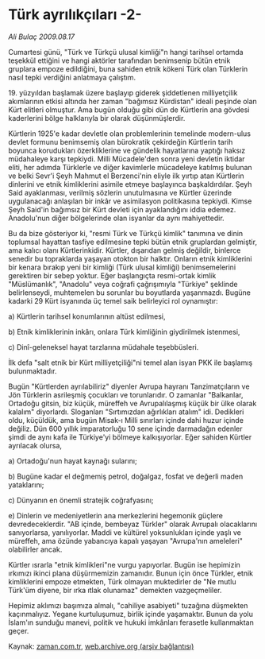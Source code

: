 # Türk ayrılıkçıları -2-

*Ali Bulaç 2009.08.17*

<tr><td class="metin" colspan="2" style="padding-top: 20px; padding-left: 5px; padding-right: 10px;">Cumartesi günü, "Türk ve Türkçü ulusal kimliği"n hangi tarihsel ortamda teşekkül ettiğini ve hangi aktörler tarafından benimsenip bütün etnik gruplara empoze edildiğini, buna sahiden etnik kökeni Türk olan Türklerin nasıl tepki verdiğini anlatmaya çalıştım.</td></tr><tr><td class="metin" colspan="2" style="padding-top: 20px; padding-left: 5px; padding-right: 10px;"><p>19. yüzyıldan başlamak üzere başlayıp giderek şiddetlenen milliyetçilik akımlarının etkisi altında her zaman "bağımsız Kürdistan" ideali peşinde olan Kürt elitleri olmuştur. Ama bugün olduğu gibi dün de Kürtlerin ana gövdesi kaderlerini bölge halklarıyla bir olarak düşünmüşlerdir.
<p>Kürtlerin 1925'e kadar devletle olan problemlerinin temelinde modern-ulus devlet formunu benimsemiş olan bürokratik çekirdeğin Kürtlerin tarih boyunca korudukları özerkliklerine ve gündelik hayatlarına yaptığı haksız müdahaleye karşı tepkiydi. Milli Mücadele'den sonra yeni devletin iktidar eliti, her adımda Türklerle ve diğer kavimlerle mücadeleye katılmış bulunan ve belki Sevr'i Şeyh Mahmut el Berzenci'nin eliyle ilk yırtıp atan Kürtlerin dinlerini ve etnik kimliklerini asimile etmeye başlayınca başkaldırdılar. Şeyh Said ayaklanması, verilmiş sözlerin unutulmasına ve Kürtler üzerinde uygulanacağı anlaşılan bir inkâr ve asimilasyon politikasına tepkiydi. Kimse Şeyh Said'in bağımsız bir Kürt devleti için ayaklandığını iddia edemez. Anadolu'nun diğer bölgelerinde olan isyanlar da aynı mahiyettedir.
<p>Bu da bize gösteriyor ki, "resmi Türk ve Türkçü kimlik" tanımına ve dinin toplumsal hayattan tasfiye edilmesine tepki bütün etnik gruplardan gelmiştir, ama kalıcı olanı Kürtlerinkidir. Kürtler, dışarıdan gelmiş değildir, binlerce senedir bu topraklarda yaşayan otokton bir halktır. Onların etnik kimliklerini bir kenara bırakıp yeni bir kimliği (Türk ulusal kimliği) benimsemelerini gerektiren bir sebep yoktur. Eğer başlangıçta resmi-ortak kimlik "Müslümanlık", "Anadolu" veya coğrafi çağrışımıyla "Türkiye" şeklinde belirlenseydi, muhtemelen bu sorunlar bu boyutlarda yaşanmazdı. Bugüne kadarki 29 Kürt isyanında üç temel saik belirleyici rol oynamıştır:
<p>a) Kürtlerin tarihsel konumlarının altüst edilmesi,
<p>b) Etnik kimliklerinin inkârı, onlara Türk kimliğinin giydirilmek istenmesi,
<p>c) Dinî-geleneksel hayat tarzlarına müdahale teşebbüsleri.
<p>İlk defa "salt etnik bir Kürt milliyetçiliği"ni temel alan isyan PKK ile başlamış bulunmaktadır.
<p>Bugün "Kürtlerden ayrılabiliriz" diyenler Avrupa hayranı Tanzimatçıların ve Jön Türklerin asrileşmiş çocukları ve torunlarıdır. O zamanlar "Balkanlar, Ortadoğu gitsin, biz küçük, müreffeh ve Avrupalılaşmış küçük bir ülke olarak kalalım" diyorlardı. Sloganları "Sırtımızdan ağırlıkları atalım" idi. Dedikleri oldu, küçüldük, ama bugün Misak-ı Milli sınırları içinde dahi huzur içinde değiliz. Dün 600 yıllık imparatorluğu 10 sene içinde darmadağın edenler şimdi de aynı kafa ile Türkiye'yi bölmeye kalkışıyorlar. Eğer sahiden Kürtler ayrılacak olursa,
<p>a) Ortadoğu'nun hayat kaynağı sularını;
<p>b) Bugüne kadar el değmemiş petrol, doğalgaz, fosfat ve değerli maden yataklarını;
<p>c) Dünyanın en önemli stratejik coğrafyasını;
<p>e) Dinlerin ve medeniyetlerin ana merkezlerini hegemonik güçlere devredeceklerdir. "AB içinde, bembeyaz Türkler" olarak Avrupalı olacaklarını sanıyorlarsa, yanılıyorlar. Maddi ve kültürel yoksunlukları içinde yaşlı ve müreffeh, ama özünde yabancıya kapalı yaşayan "Avrupa'nın ameleleri" olabilirler ancak.
<p>Kürtler ısrarla "etnik kimlikleri"ne vurgu yapıyorlar. Bugün ise hepimizin ırkımızı ikinci plana düşürmemizin zamanıdır. Bunun için önce Türkler, etnik kimliklerini empoze etmekten, Türk olmayan muktedirler de "Ne mutlu Türk'üm diyene, bir ırka ıtlak olunamaz" demekten vazgeçmeliler.
<p>Hepimiz aklımızı başımıza almalı, "cahiliye asabiyeti" tuzağına düşmekten kaçınmalıyız. Yegane kurtuluşumuz, birlik içinde yaşamaktır. Bunun da yolu İslam'ın sunduğu manevi, politik ve hukuki imkânları ferasetle kullanmaktan geçer.<br/></p></p></p></p></p></p></p></p></p></p></p></p></p></p></td></tr>

Kaynak: [zaman.com.tr](http://zaman.com.tr/yazar.do?yazino=881254), [web.archive.org (arşiv bağlantısı)](http://web.archive.org/web/20090824103205/http://www.zaman.com.tr:80/yazar.do?yazino=881254)
